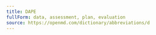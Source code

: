 ```yaml
---
title: DAPE
fullForm: data, assessment, plan, evaluation
source: https://openmd.com/dictionary/abbreviations/d
---
```

